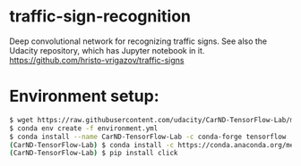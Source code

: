 # traffic-sign-recognition
Deep convolutional network for recognizing traffic signs. 
See also the Udacity repository, which has Jupyter notebook in it.
https://github.com/hristo-vrigazov/traffic-signs

# Environment setup:

```bash
$ wget https://raw.githubusercontent.com/udacity/CarND-TensorFlow-Lab/master/environment.yml
$ conda env create -f environment.yml
$ conda install --name CarND-TensorFlow-Lab -c conda-forge tensorflow
(CarND-TensorFlow-Lab) $ conda install -c https://conda.anaconda.org/menpo opencv3
(CarND-TensorFlow-Lab) $ pip install click
```
